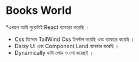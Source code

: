 # Books World


*এখানে আমি পুরোটাই React ব্যাবহার করেছি ।
* Css হিসেবে TailWind Css ইনস্টল করেছি এবং ব্যাবহার করেছি ।
* Daisy UI এবং Component Land ব্যাবহার করেছি ।
* Dynamically ডাটা লোড ও শো করেছই ।









